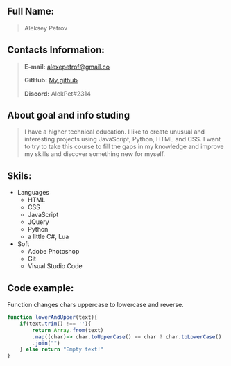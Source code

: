## Full Name:
> Aleksey Petrov

## Contacts Information:
> **E-mail:** [alexepetrof@gmail.co](mailto:alexepetrof@gmail.com)
> 
> **GitHub:** [My github](https://github.com/alekpet)
>
> **Discord:** AlekPet#2314

## About goal and info studing
> I have a higher technical education. I like to create unusual and interesting projects using JavaScript, Python, HTML and CSS. I want to try to take this course to fill the gaps in my knowledge and improve my skills and discover something new for myself.


## Skils:
+ Languages
  + HTML
  + CSS
  + JavaScript
  + JQuery
  + Python
  + a little C#, Lua
+ Soft
  +  Adobe Photoshop
  +  Git
  +  Visual Studio Code

## Code example:
Function changes chars uppercase to lowercase and reverse.
```javascript
function lowerAndUpper(text){
    if(text.trim() !== ''){
        return Array.from(text)
        .map((char)=> char.toUpperCase() == char ? char.toLowerCase() : char.toUpperCase())
        .join("")
    } else return "Empty text!"
} 
```

